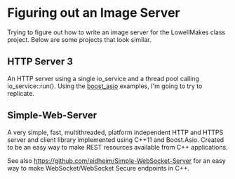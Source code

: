 Figuring out an Image Server
============================

Trying to figure out how to write an image server for the LowellMakes class
project. Below are some projects that look similar.

HTTP Server 3
--------------

An HTTP server using a single io_service and a thread pool calling
io_service::run(). Using the [boost_asio](http://www.boost.org/doc/libs/1_52_0/doc/html/boost_asio/examples.html) examples, I'm going to try to replicate.

Simple-Web-Server
-----------------

A very simple, fast, multithreaded, platform independent HTTP and HTTPS server
and client library implemented using C++11 and Boost.Asio. Created to be an
easy way to make REST resources available from C++ applications.

See also https://github.com/eidheim/Simple-WebSocket-Server for an easy way to
make WebSocket/WebSocket Secure endpoints in C++.
